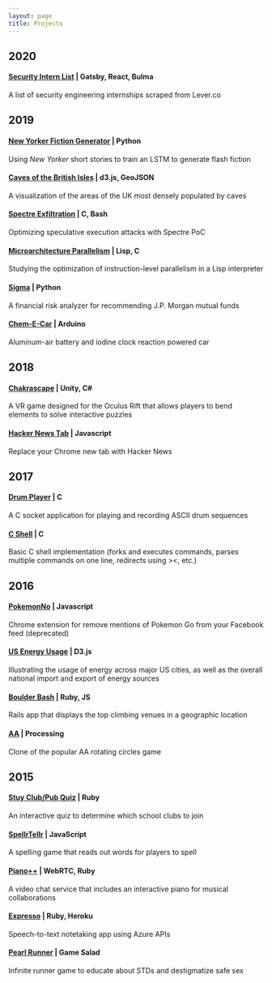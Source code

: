 ```yaml
---
layout: page
title: Projects
---
```


## 2020

#### [Security Intern List](https://github.com/sharontlin/security-intern-list) | Gatsby, React, Bulma

A list of security engineering internships scraped from Lever.co

## 2019

#### [New Yorker Fiction Generator](https://medium.com/@sharonlin/building-a-fiction-generator-worthy-of-the-new-yorker-part-one-f4bcfa87dea0) | Python

Using _New Yorker_ short stories to train an LSTM to generate flash fiction

#### [Caves of the British Isles](https://observablehq.com/@sharontlin/caves-of-the-british-isles) | d3.js, GeoJSON

A visualization of the areas of the UK most densely populated by caves

#### [Spectre Exfiltration](https://www.dropbox.com/s/xgp03aoc4n5nexs/CO332_Coursework_2.pdf?dl=0) | C, Bash

Optimizing speculative execution attacks with Spectre PoC

#### [Microarchitecture Parallelism](https://www.dropbox.com/s/2zx7xk659hsw1s8/CO332_Coursework_1.pdf?dl=0) | Lisp, C

Studying the optimization of instruction-level parallelism in a Lisp interpreter 

#### [Sigma](http://61.93.198.242/jpm-sigma/index.php/questionnaire/financial-health/) | Python

A financial risk analyzer for recommending J.P. Morgan mutual funds 

#### [Chem-E-Car](https://www.hackster.io/sharon-lin2/voltage-gated-aluminum-air-battery-car-0786db) | Arduino

Aluminum-air battery and iodine clock reaction powered car

## 2018

#### [Chakrascape](https://www.youtube.com/watch?v=A2SIj2BIOAo) | Unity, C#

A VR game designed for the Oculus Rift that allows players to bend elements to solve interactive puzzles

#### [Hacker News Tab](https://github.com/sharon-lin/hackernews-tab) | Javascript

Replace your Chrome new tab with Hacker News

## 2017

#### [Drum Player](https://github.com/sharon-lin/Sharon-Lin_John-Park_Yikai-Wang_Bloop) | C

A C socket application for playing and recording ASCII drum sequences

#### [C Shell](https://github.com/sharon-lin/shell-proj) | C

Basic C shell implementation (forks and executes commands, parses multiple commands on one line, redirects using ><, etc.)

## 2016

#### [PokemonNo](https://github.com/sharon-lin/PokemonNo) | Javascript

Chrome extension for remove mentions of Pokemon Go from your Facebook feed (deprecated)

#### [US Energy Usage](https://github.com/janetzhang321/mitochondria) | D3.js

Illustrating the usage of energy across major US cities, as well as the overall national import and export of energy sources

#### [Boulder Bash](https://www.hackathon.io/boulder-bash) | Ruby, JS

Rails app that displays the top climbing venues in a geographic location

#### [AA](https://github.com/sharon-lin/aa) | Processing

Clone of the popular AA rotating circles game

## 2015

#### [Stuy Club/Pub Quiz](http://stuyclubpub.azurewebsites.net/) | Ruby

An interactive quiz to determine which school clubs to join

#### [SpellrTellr](http://stuyclubpub.azurewebsites.net/) | JavaScript

A spelling game that reads out words for players to spell

#### [Piano++](https://www.hackathon.io/piano) | WebRTC, Ruby

A video chat service that includes an interactive piano for musical collaborations

#### [Expresso](https://devpost.com/software/expresso-5z98i1) | Ruby, Heroku

Speech-to-text notetaking app using Azure APIs

#### [Pearl Runner](http://gsrca.de/129233) | Game Salad

Infinite runner game to educate about STDs and destigmatize safe sex
